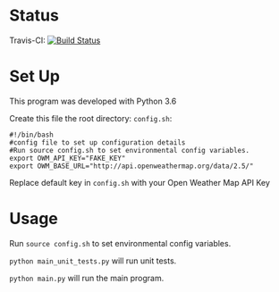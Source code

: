 Status
=====
Travis-CI: [![Build Status](https://travis-ci.org/midfield99/weather_info.png)](https://travis-ci.org/midfield99/weather_info)

Set Up
=====
This program was developed with Python 3.6

Create this file the root directory:
`config.sh`:
```
#!/bin/bash
#config file to set up configuration details
#Run source config.sh to set environmental config variables.
export OWM_API_KEY="FAKE_KEY"
export OWM_BASE_URL="http://api.openweathermap.org/data/2.5/"
```

Replace default key in `config.sh` with your Open Weather Map API Key

Usage
=====
Run `source config.sh` to set environmental config variables.

`python main_unit_tests.py` will run unit tests.

`python main.py` will run the main program.
